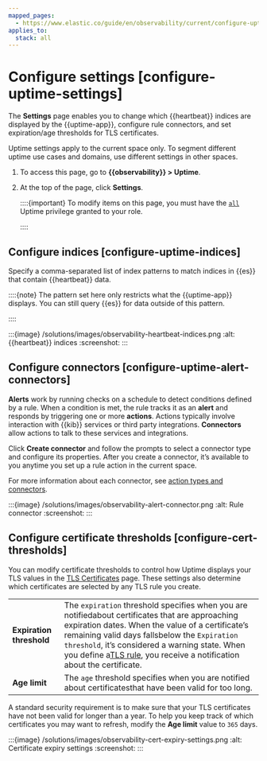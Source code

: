 ```yaml
---
mapped_pages:
  - https://www.elastic.co/guide/en/observability/current/configure-uptime-settings.html
applies_to:
  stack: all
---
```


# Configure settings [configure-uptime-settings]

The **Settings** page enables you to change which {{heartbeat}} indices are displayed by the {{uptime-app}}, configure rule connectors, and set expiration/age thresholds for TLS certificates.

Uptime settings apply to the current space only. To segment different uptime use cases and domains, use different settings in other spaces.

1. To access this page, go to **{{observability}} > Uptime**.
2. At the top of the page, click **Settings**.

    ::::{important}
    To modify items on this page, you must have the [`all`](../../../deploy-manage/users-roles/cluster-or-deployment-auth/kibana-privileges.md) Uptime privilege granted to your role.

    ::::



## Configure indices [configure-uptime-indices]

Specify a comma-separated list of index patterns to match indices in {{es}} that contain {{heartbeat}} data.

::::{note}
The pattern set here only restricts what the {{uptime-app}} displays. You can still query {{es}} for data outside of this pattern.

::::


:::{image} /solutions/images/observability-heartbeat-indices.png
:alt: {{heartbeat}} indices
:screenshot:
:::


## Configure connectors [configure-uptime-alert-connectors]

**Alerts** work by running checks on a schedule to detect conditions defined by a rule. When a condition is met, the rule tracks it as an **alert** and responds by triggering one or more **actions**. Actions typically involve interaction with {{kib}} services or third party integrations. **Connectors** allow actions to talk to these services and integrations.

Click **Create connector** and follow the prompts to select a connector type and configure its properties. After you create a connector, it’s available to you anytime you set up a rule action in the current space.

For more information about each connector, see [action types and connectors](../../../deploy-manage/manage-connectors.md).

:::{image} /solutions/images/observability-alert-connector.png
:alt: Rule connector
:screenshot:
:::


## Configure certificate thresholds [configure-cert-thresholds]

You can modify certificate thresholds to control how Uptime displays your TLS values in the [TLS Certificates](uptime-monitoring-deprecated.md#view-certificate-status) page. These settings also determine which certificates are selected by any TLS rule you create.

|     |     |
| --- | --- |
| **Expiration threshold** | The `expiration` threshold specifies when you are notifiedabout certificates that are approaching expiration dates. When the value of a certificate’s remaining valid days fallsbelow the `Expiration threshold`, it’s considered a warning state. When you define a[TLS rule](../incident-management/create-tls-certificate-rule.md), you receive a notification about the certificate. |
| **Age limit** | The `age` threshold specifies when you are notified about certificatesthat have been valid for too long. |

A standard security requirement is to make sure that your TLS certificates have not been valid for longer than a year. To help you keep track of which certificates you may want to refresh, modify the **Age limit** value to `365` days.

:::{image} /solutions/images/observability-cert-expiry-settings.png
:alt: Certificate expiry settings
:screenshot:
:::

